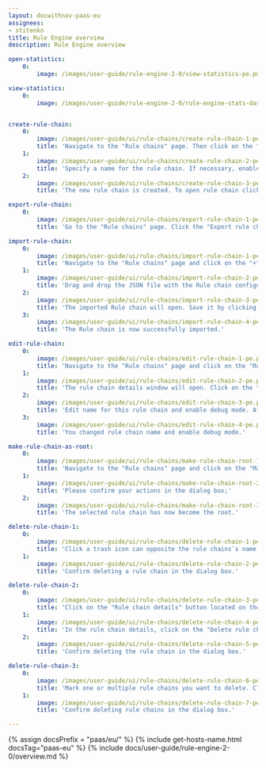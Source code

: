 ```yaml
---
layout: docwithnav-paas-eu
assignees:
- stitenko
title: Rule Engine overview
description: Rule Engine overview

open-statistics:
    0:
        image: /images/user-guide/rule-engine-2-0/view-statistics-pe.png

view-statistics:
    0:
        image: /images/user-guide/rule-engine-2-0/rule-engine-stats-dashboard.png


create-rule-chain:
    0:
        image: /images/user-guide/ui/rule-chains/create-rule-chain-1-pe.png
        title: 'Navigate to the "Rule chains" page. Then click on the "plus" icon in the upper right corner, and select "Create new rule chain";'
    1:
        image: /images/user-guide/ui/rule-chains/create-rule-chain-2-pe.png
        title: 'Specify a name for the rule chain. If necessary, enable "Debug mode". Click "Add";'
    2:
        image: /images/user-guide/ui/rule-chains/create-rule-chain-3-pe.png
        title: 'The new rule chain is created. To open rule chain click on it.'

export-rule-chain:
    0:
        image: /images/user-guide/ui/rule-chains/export-rule-chain-1-pe.png
        title: 'Go to the "Rule chains" page. Click the "Export rule chain" icon in the row of the desired rule chain. A JSON file containing the configuration of that rule chain will be saved to your computer.'

import-rule-chain:
    0:
        image: /images/user-guide/ui/rule-chains/import-rule-chain-1-pe.png
        title: 'Navigate to the "Rule chains" page and click on the "+" button in the upper right corner of the screen and select "Import rule chain" option.'
    1:
        image: /images/user-guide/ui/rule-chains/import-rule-chain-2-pe.png
        title: 'Drag and drop the JSON file with the Rule chain configuration into the dialog and click "Import".'
    2:
        image: /images/user-guide/ui/rule-chains/import-rule-chain-3-pe.png
        title: 'The imported Rule chain will open. Save it by clicking "Apply changes" in the bottom-right corner.'
    3:
        image: /images/user-guide/ui/rule-chains/import-rule-chain-4-pe.png
        title: 'The Rule chain is now successfully imported.'

edit-rule-chain:
    0:
        image: /images/user-guide/ui/rule-chains/edit-rule-chain-1-pe.png
        title: 'Navigate to the "Rule chains" page and click on the "Rule chain details" icon can opposite the rule chain`s name you want to edit;'
    1:
        image: /images/user-guide/ui/rule-chains/edit-rule-chain-2-pe.png
        title: 'The rule chain details window will open. Click on the "pencil" icon to enter edit mode;'
    2:
        image: /images/user-guide/ui/rule-chains/edit-rule-chain-3-pe.png
        title: 'Edit name for this rule chain and enable debug mode. After that, click on the "Apply changes" button;'
    3:
        image: /images/user-guide/ui/rule-chains/edit-rule-chain-4-pe.png
        title: 'You changed rule chain name and enable debug mode.'

make-rule-chain-as-root:
    0:
        image: /images/user-guide/ui/rule-chains/make-rule-chain-root-1-pe.png
        title: 'Navigate to the "Rule chains" page and click on the "Make rule chain root" button located on the particular rule chain row;'
    1:
        image: /images/user-guide/ui/rule-chains/make-rule-chain-root-2-pe.png
        title: 'Please confirm your actions in the dialog box;'
    2:
        image: /images/user-guide/ui/rule-chains/make-rule-chain-root-3-pe.png
        title: 'The selected rule chain has now become the root.'

delete-rule-chain-1:
    0:
        image: /images/user-guide/ui/rule-chains/delete-rule-chain-1-pe.png
        title: 'Click a trash icon can opposite the rule chains`s name you want to delete;'
    1:
        image: /images/user-guide/ui/rule-chains/delete-rule-chain-2-pe.png
        title: 'Confirm deleting a rule chain in the dialog box.'

delete-rule-chain-2:
    0:
        image: /images/user-guide/ui/rule-chains/delete-rule-chain-3-pe.png
        title: 'Click on the "Rule chain details" button located on the particular rule chain row;'
    1:
        image: /images/user-guide/ui/rule-chains/delete-rule-chain-4-pe.png
        title: 'In the rule chain details, click on the "Delete rule chain" button;'
    2:
        image: /images/user-guide/ui/rule-chains/delete-rule-chain-5-pe.png
        title: 'Confirm deleting the rule chain in the dialog box.'

delete-rule-chain-3:
    0:
        image: /images/user-guide/ui/rule-chains/delete-rule-chain-6-pe.png
        title: 'Mark one or multiple rule chains you want to delete. Click on the trash bin icon in the top right corner;'
    1:
        image: /images/user-guide/ui/rule-chains/delete-rule-chain-7-pe.png
        title: 'Confirm deleting rule chains in the dialog box.'

---
```


{% assign docsPrefix = "paas/eu/" %}
{% include get-hosts-name.html docsTag="paas-eu" %}
{% include docs/user-guide/rule-engine-2-0/overview.md %}
